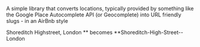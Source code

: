A simple library that converts locations, typically provided by something like the Google Place Autocomplete API (or Geocomplete) into URL friendly slugs - in an AirBnb style

Shoreditch Highstreet, London **
becomes
**Shoreditch-High-Street--London